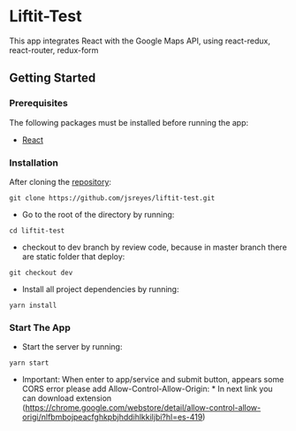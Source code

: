 # Liftit-Test

This app integrates React with the Google Maps API, using react-redux, react-router, redux-form

## Getting Started

### Prerequisites

The following packages must be installed before running the app:

- [React](https://www.npmjs.com/package/react)

### Installation

After cloning the [repository](https://github.com/jsreyes/liftit-test):

```
git clone https://github.com/jsreyes/liftit-test.git
```

- Go to the root of the directory by running:

```
cd liftit-test
```

- checkout to dev branch by review code, because in master branch there are static folder that deploy:

```
git checkout dev
```

- Install all project dependencies by running:

```
yarn install
```

### Start The App

- Start the server by running:

```
yarn start
```

- Important: When enter to app/service and submit button, appears some CORS error please add Allow-Control-Allow-Origin: *
In next link you can download extension (https://chrome.google.com/webstore/detail/allow-control-allow-origi/nlfbmbojpeacfghkpbjhddihlkkiljbi?hl=es-419)
